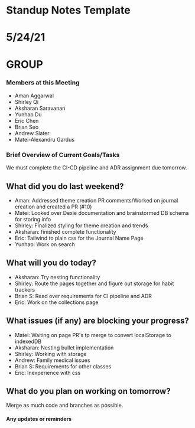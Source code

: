 # Standup Notes Template

# 5/24/21

# GROUP 

### Members at this Meeting  
- Aman Aggarwal
- Shirley Qi
- Aksharan Saravanan
- Yunhao Du
- Eric Chen
- Brian Seo
- Andrew Slater
- Matei-Alexandru Gardus

### Brief Overview of Current Goals/Tasks 

We must complete the CI-CD pipeline and ADR assignment due tomorrow.

## What did you do last weekend?
- Aman: Addressed theme creation PR comments/Worked on journal creation and created a PR (#10)
- Matei: Looked over Dexie documentation and brainstormed DB schema for storing info
- Shirley: Finalized styling for theme creation and trends
- Aksharan: finished complete functionality
- Eric: Tailwind to plain css for the Journal Name Page
- Yunhao: Work on search

## What will you do today?
- Aksharan: Try nesting functionality
- Shirley: Route the pages together and figure out storage for habit trackers
- Brian S: Read over requirements for CI pipeline and ADR
- Eric: Work on the collections page

## What issues (if any) are blocking your progress?
- Matei: Waiting on page PR's tp merge to convert localStorage to indexedDB
- Aksharan: Nesting bullet implementation
- Shirley: Working with storage
- Andrew: Family medical issues
- Brian S: Requirements for other classes
- Eric: Inexperience with css

## What do you plan on working on tomorrow?

Merge as much code and branches as possible.


#### Any updates or reminders
